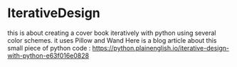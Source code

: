 # IterativeDesign
this is about creating a cover book iteratively with python using several color schemes. it uses Pillow and Wand
Here is a blog article about this small piece of python code : https://python.plainenglish.io/iterative-design-with-python-e63f016e0828
